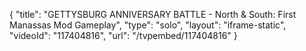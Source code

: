 {
    "title": "GETTYSBURG ANNIVERSARY BATTLE - North & South: First Manassas Mod Gameplay",
    "type": "solo",
    "layout": "iframe-static",
    "videoId": "117404816",
    "url": "\/tvpembed\/117404816"
}